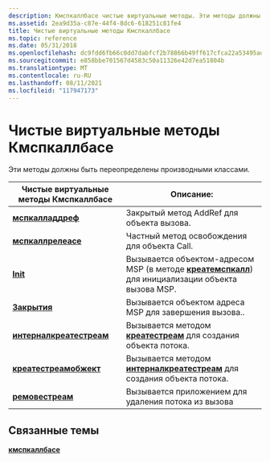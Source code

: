 ```yaml
---
description: Кмспкаллбасе чистые виртуальные методы. Эти методы должны быть переопределены производными классами.
ms.assetid: 2ea9d35a-c87e-44f4-8dc6-618251c81fe4
title: Чистые виртуальные методы Кмспкаллбасе
ms.topic: reference
ms.date: 05/31/2018
ms.openlocfilehash: dc9fdd6fb66c0dd7dabfcf2b78866b49ff617cfca22a53495ad23b35680d7b47
ms.sourcegitcommit: e858bbe701567d4583c50a11326e42d7ea51804b
ms.translationtype: MT
ms.contentlocale: ru-RU
ms.lasthandoff: 08/11/2021
ms.locfileid: "117947173"
---
```

# <a name="cmspcallbase-pure-virtual-methods"></a>Чистые виртуальные методы Кмспкаллбасе

Эти методы должны быть переопределены производными классами.



| Чистые виртуальные методы Кмспкаллбасе                                 | Описание:                                                                                                                             |
|-------------------------------------------------------------------|-----------------------------------------------------------------------------------------------------------------------------------------|
| [**мспкалладдреф**](/windows/desktop/api/Mspcall/nf-mspcall-cmspcallbase-mspcalladdref)               | Закрытый метод AddRef для объекта вызова.                                                                                              |
| [**мспкаллрелеасе**](/windows/desktop/api/Mspcall/nf-mspcall-cmspcallbase-mspcallrelease)             | Частный метод освобождения для объекта Call.                                                                                             |
| [**Init**](/windows/desktop/api/Mspcall/nf-mspcall-cmspcallbase-init)                                 | Вызывается объектом-адресом MSP (в методе [**креатемспкалл**](/windows/desktop/api/msp/nf-msp-itmspaddress-createmspcall)) для инициализации объекта вызова MSP. |
| [**Закрытия**](/windows/desktop/api/Mspcall/nf-mspcall-cmspcallbase-shutdown)                         | Вызывается объектом адреса MSP для завершения вызова..                                                                                |
| [**интерналкреатестреам**](/windows/desktop/api/Mspcall/nf-mspcall-cmspcallbase-internalcreatestream) | Вызывается методом [**креатестреам**](/windows/win32/api/tapi3if/nf-tapi3if-itstreamcontrol-createstream) для создания объекта потока.                                               |
| [**креатестреамобжект**](/windows/desktop/api/Mspcall/nf-mspcall-cmspcallbase-createstreamobject)     | Вызывается методом [**интерналкреатестреам**](/windows/desktop/api/Mspcall/nf-mspcall-cmspcallbase-internalcreatestream) для создания объекта потока.                                  |
| [**ремовестреам**](/windows/desktop/api/Mspcall/nf-mspcall-cmspcallbase-removestream)                 | Вызывается приложением для удаления потока из вызова                                                                              |



 

## <a name="related-topics"></a>Связанные темы

<dl> <dt>

[**кмспкаллбасе**](/windows/desktop/api/Mspcall/nl-mspcall-cmspcallbase)
</dt> </dl>

 

 
